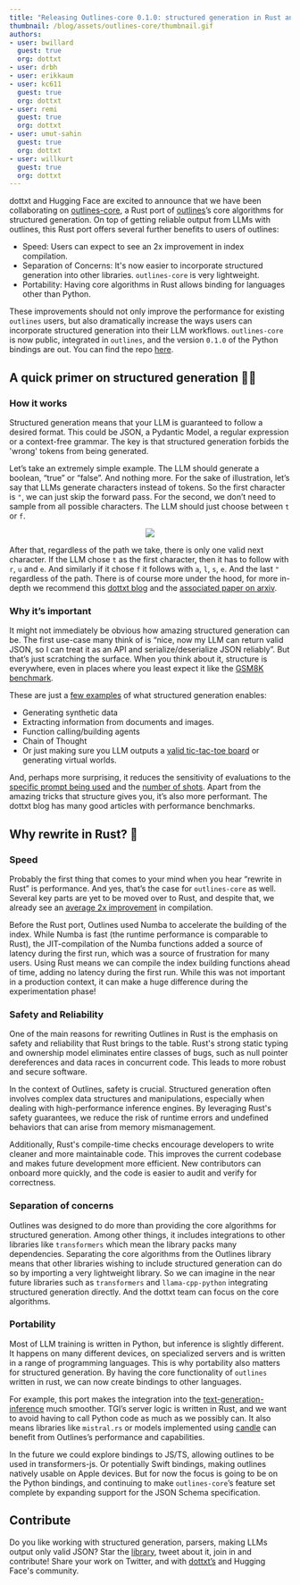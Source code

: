 ```yaml
---
title: "Releasing Outlines-core 0.1.0: structured generation in Rust and Python" 
thumbnail: /blog/assets/outlines-core/thumbnail.gif
authors:
- user: bwillard
  guest: true
  org: dottxt
- user: drbh
- user: erikkaum
- user: kc611
  guest: true
  org: dottxt
- user: remi
  guest: true
  org: dottxt
- user: umut-sahin
  guest: true
  org: dottxt
- user: willkurt
  guest: true
  org: dottxt
---
```


dottxt and Hugging Face are excited to announce that we have been collaborating on [outlines-core](https://github.com/dottxt-ai/outlines-core), a Rust port of [outlines](https://github.com/dottxt-ai/outlines)’s core algorithms for structured generation. On top of getting reliable output from LLMs with outlines, this Rust port offers several further benefits to users of outlines:

- Speed: Users can expect to see an 2x improvement in index compilation.
- Separation of Concerns: It's now easier to incorporate structured generation into other libraries. `outlines-core` is very lightweight.
- Portability: Having core algorithms in Rust allows binding for languages other than Python.

These improvements should not only improve the performance for existing `outlines` users, but also dramatically increase the ways users can incorporate structured generation into their LLM workflows. `outlines-core` is now public, integrated in `outlines`, and the version `0.1.0` of the Python bindings are out. You can find the repo [here](https://github.com/dottxt-ai/outlines-core).

## A quick primer on structured generation 🧑‍🎓 

### How it works

Structured generation means that your LLM is guaranteed to follow a desired format. This could be JSON, a Pydantic Model, a regular expression or a context-free grammar. The key is that  structured generation forbids the 'wrong' tokens from being generated.

Let’s take an extremely simple example. The LLM should generate a boolean, “true” or “false”. And nothing more. For the sake of illustration, let’s say that LLMs generate characters instead of tokens. So the first character is `"`, we can just skip the forward pass. For the second, we don’t need to sample from all possible characters. The LLM should just choose between `t` or `f`. 

<p align="center">
  <img src="https://huggingface.co/datasets/huggingface/documentation-images/resolve/main/blog/outlines-core/graph.png"><br>
</p>

After that, regardless of the path we take, there is only one valid next character. If the LLM chose `t` as the first character, then it has to follow with `r`, `u` and `e`. And similarly if it chose `f` it follows with `a`, `l`, `s`, `e`. And the last `"` regardless of the path. There is of course more under the hood, for more in-depth we recommend this [dottxt blog](https://blog.dottxt.co/coalescence.html) and the [associated paper on arxiv](https://arxiv.org/abs/2307.09702).

### Why it’s important

It might not immediately be obvious how amazing structured generation can be. The first use-case many think of is “nice, now my LLM can return valid JSON, so I can treat it as an API and serialize/deserialize JSON reliably”. But that’s just scratching the surface. When you think about it, structure is everywhere, even in places where you least expect it like the [GSM8K benchmark](https://blog.dottxt.co/performance-gsm8k.html).

These are just a [few examples](https://dottxt-ai.github.io/outlines/cookbook/) of what structured generation enables:
- Generating synthetic data
- Extracting information from documents and images.
- Function calling/building agents
- Chain of Thought
- Or just making sure you LLM outputs a [valid tic-tac-toe board](https://x.com/dottxtai/status/1840826952577421646) or generating virtual worlds.

And, perhaps more surprising, it reduces the sensitivity of evaluations to the [specific prompt being used](https://huggingface.co/blog/evaluation-structured-outputs) and the [number of shots](https://blog.dottxt.co/prompt-efficiency.html). Apart from the amazing tricks that structure gives you, it’s also more performant. The dottxt blog has many good articles with performance benchmarks.

## Why rewrite in Rust? 🦀

### Speed

Probably the first thing that comes to your mind when you hear “rewrite in Rust” is performance. And yes, that’s the case for `outlines-core` as well. Several key parts are yet to be moved over to Rust, and despite that, we already see an [average 2x improvement](https://github.com/dottxt-ai/benchmarks) in compilation.

Before the Rust port, Outlines used Numba to accelerate the building of the index. While Numba is fast (the runtime performance is comparable to Rust), the JIT-compilation of the Numba functions added a source of latency during the first run, which was a source of frustration for many users. Using Rust means we can compile the index building functions ahead of time, adding no latency during the first run. While this was not important in a production context, it can make a huge difference during the experimentation phase!

### Safety and Reliability

One of the main reasons for rewriting Outlines in Rust is the emphasis on safety and reliability that Rust brings to the table. Rust's strong static typing and ownership model eliminates entire classes of bugs, such as null pointer dereferences and data races in concurrent code. This leads to more robust and secure software.

In the context of Outlines, safety is crucial. Structured generation often involves complex data structures and manipulations, especially when dealing with high-performance inference engines. By leveraging Rust's safety guarantees, we reduce the risk of runtime errors and undefined behaviors that can arise from memory mismanagement.

Additionally, Rust's compile-time checks encourage developers to write cleaner and more maintainable code. This improves the current codebase and makes future development more efficient. New contributors can onboard more quickly, and the code is easier to audit and verify for correctness.

### Separation of concerns

Outlines was designed to do more than providing the core algorithms for structured generation. Among other things, it includes integrations to other libraries like `transformers` which mean the library packs many dependencies. Separating the core algorithms from the Outlines library means that other libraries wishing to include structured generation can do so by importing a very lightweight library. So we can imagine in the near future libraries such as `transformers` and `llama-cpp-python` integrating structured generation directly. And the dottxt team can focus on the core algorithms.

### Portability

Most of LLM training is written in Python, but inference is slightly different. It happens on many different devices, on specialized servers and is written in a range of programming languages. This is why portability also matters for structured generation. By having the core functionality of `outlines` written in rust, we can now create bindings to other languages.

For example, this port makes the integration into the [text-generation-inference](https://github.com/huggingface/text-generation-inference) much smoother. TGI’s server logic is written in Rust, and we want to avoid having to call Python code as much as we possibly can. It also means libraries like `mistral.rs` or models implemented using [candle](https://github.com/huggingface/candle) can benefit from Outlines’s performance and capabilities. 

In the future we could explore bindings to JS/TS, allowing outlines to be used in transformers-js. Or potentially Swift bindings, making outlines natively usable on Apple devices. But for now the focus is going to be on the Python bindings, and continuing to make `outlines-core`’s feature set complete by expanding support for the JSON Schema specification.

## Contribute

Do you like working with structured generation, parsers, making LLMs output only valid JSON? Star the [library](https://github.com/dottxt-ai/outlines-core), tweet about it, join in and contribute! Share your work on Twitter, and with [dottxt’s](https://discord.com/invite/R9DSu34mGd) and Hugging Face's community.
